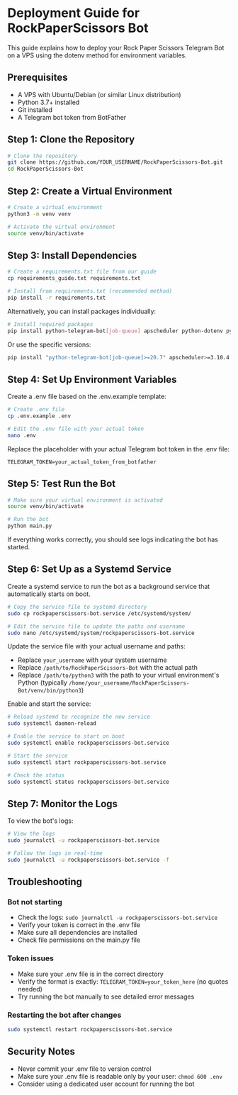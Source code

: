 # Deployment Guide for RockPaperScissors Bot

This guide explains how to deploy your Rock Paper Scissors Telegram Bot on a VPS using the dotenv method for environment variables.

## Prerequisites

- A VPS with Ubuntu/Debian (or similar Linux distribution)
- Python 3.7+ installed
- Git installed
- A Telegram bot token from BotFather

## Step 1: Clone the Repository

```bash
# Clone the repository
git clone https://github.com/YOUR_USERNAME/RockPaperScissors-Bot.git
cd RockPaperScissors-Bot
```

## Step 2: Create a Virtual Environment

```bash
# Create a virtual environment
python3 -m venv venv

# Activate the virtual environment
source venv/bin/activate
```

## Step 3: Install Dependencies

```bash
# Create a requirements.txt file from our guide
cp requirements_guide.txt requirements.txt

# Install from requirements.txt (recommended method)
pip install -r requirements.txt
```

Alternatively, you can install packages individually:

```bash
# Install required packages
pip install python-telegram-bot[job-queue] apscheduler python-dotenv pytz tzlocal
```

Or use the specific versions:

```bash
pip install "python-telegram-bot[job-queue]>=20.7" apscheduler>=3.10.4 pytz>=2023.3 tzlocal>=5.0.1 python-dotenv>=1.0.0
```

## Step 4: Set Up Environment Variables

Create a .env file based on the .env.example template:

```bash
# Create .env file
cp .env.example .env

# Edit the .env file with your actual token
nano .env
```

Replace the placeholder with your actual Telegram bot token in the .env file:

```
TELEGRAM_TOKEN=your_actual_token_from_botfather
```

## Step 5: Test Run the Bot

```bash
# Make sure your virtual environment is activated
source venv/bin/activate

# Run the bot
python main.py
```

If everything works correctly, you should see logs indicating the bot has started.

## Step 6: Set Up as a Systemd Service

Create a systemd service to run the bot as a background service that automatically starts on boot.

```bash
# Copy the service file to systemd directory
sudo cp rockpaperscissors-bot.service /etc/systemd/system/

# Edit the service file to update the paths and username
sudo nano /etc/systemd/system/rockpaperscissors-bot.service
```

Update the service file with your actual username and paths:
- Replace `your_username` with your system username
- Replace `/path/to/RockPaperScissors-Bot` with the actual path
- Replace `/path/to/python3` with the path to your virtual environment's Python (typically `/home/your_username/RockPaperScissors-Bot/venv/bin/python3`)

Enable and start the service:

```bash
# Reload systemd to recognize the new service
sudo systemctl daemon-reload

# Enable the service to start on boot
sudo systemctl enable rockpaperscissors-bot.service

# Start the service
sudo systemctl start rockpaperscissors-bot.service

# Check the status
sudo systemctl status rockpaperscissors-bot.service
```

## Step 7: Monitor the Logs

To view the bot's logs:

```bash
# View the logs
sudo journalctl -u rockpaperscissors-bot.service

# Follow the logs in real-time
sudo journalctl -u rockpaperscissors-bot.service -f
```

## Troubleshooting

### Bot not starting
- Check the logs: `sudo journalctl -u rockpaperscissors-bot.service`
- Verify your token is correct in the .env file
- Make sure all dependencies are installed
- Check file permissions on the main.py file

### Token issues
- Make sure your .env file is in the correct directory
- Verify the format is exactly: `TELEGRAM_TOKEN=your_token_here` (no quotes needed)
- Try running the bot manually to see detailed error messages

### Restarting the bot after changes
```bash
sudo systemctl restart rockpaperscissors-bot.service
```

## Security Notes

- Never commit your .env file to version control
- Make sure your .env file is readable only by your user: `chmod 600 .env`
- Consider using a dedicated user account for running the bot